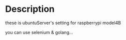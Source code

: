 # Description

these is ubuntuServer's setting for raspberrypi model4B

you can use selenium & golang...
